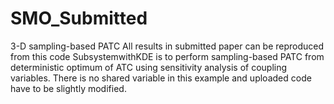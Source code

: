 # SMO_Submitted
3-D sampling-based PATC
All results in submitted paper can be reproduced from this code
SubsystemwithKDE is to perform sampling-based PATC from deterministic optimum of ATC using sensitivity analysis of coupling variables.
There is no shared variable in this example and uploaded code have to be slightly modified.
